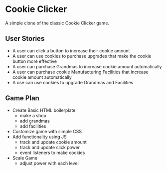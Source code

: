 # Cookie Clicker 
A simple clone of the classic Cookie Clicker game. 

## User Stories 
- A user can click a button to increase their cookie amount 
- A user can use cookies to purchase upgrades that make the cookie button more effective 
- A user can purchase Grandmas to increase cookie amount automatically 
- A user can purchase cookie Manufacturing Facilities that increase cookie amount automatically 
- A use can use cookies to upgrade Grandmas and Facilities

## Game Plan 
- Create Basic HTML boilerplate 
  - make a shop
  - add grandmas 
  - add facilities 
- Customize game with simple CSS
- Add functionality using JS 
  - track and update cookie amount 
  - track and update click power 
  - event listeners to make cookies 
- Scale Game
  - adjust power with each level 
  
